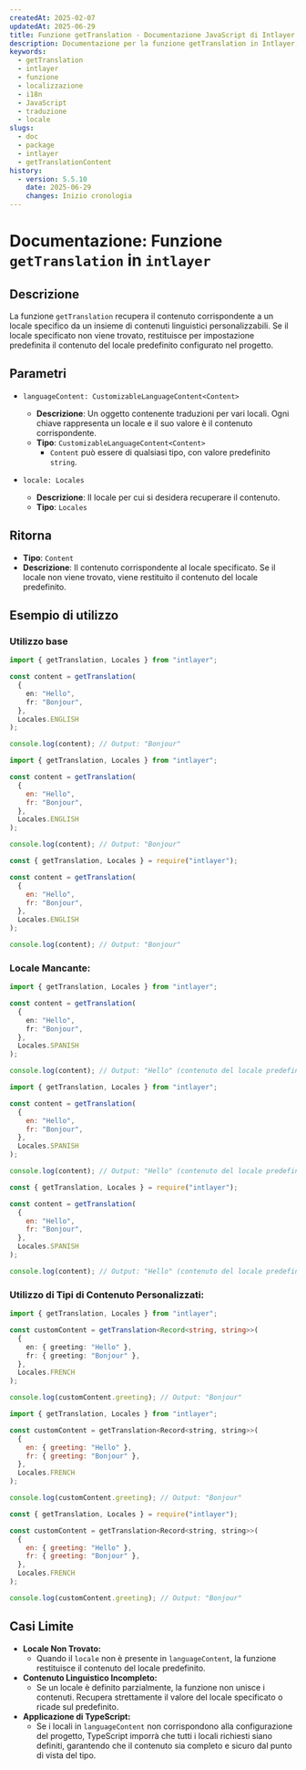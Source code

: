 ```yaml
---
createdAt: 2025-02-07
updatedAt: 2025-06-29
title: Funzione getTranslation - Documentazione JavaScript di Intlayer
description: Documentazione per la funzione getTranslation in Intlayer, che recupera contenuti localizzati per specifici locali con fallback al locale predefinito.
keywords:
  - getTranslation
  - intlayer
  - funzione
  - localizzazione
  - i18n
  - JavaScript
  - traduzione
  - locale
slugs:
  - doc
  - package
  - intlayer
  - getTranslationContent
history:
  - version: 5.5.10
    date: 2025-06-29
    changes: Inizio cronologia
---
```


# Documentazione: Funzione `getTranslation` in `intlayer`

## Descrizione

La funzione `getTranslation` recupera il contenuto corrispondente a un locale specifico da un insieme di contenuti linguistici personalizzabili. Se il locale specificato non viene trovato, restituisce per impostazione predefinita il contenuto del locale predefinito configurato nel progetto.

## Parametri

- `languageContent: CustomizableLanguageContent<Content>`

  - **Descrizione**: Un oggetto contenente traduzioni per vari locali. Ogni chiave rappresenta un locale e il suo valore è il contenuto corrispondente.
  - **Tipo**: `CustomizableLanguageContent<Content>`
    - `Content` può essere di qualsiasi tipo, con valore predefinito `string`.

- `locale: Locales`

  - **Descrizione**: Il locale per cui si desidera recuperare il contenuto.
  - **Tipo**: `Locales`

## Ritorna

- **Tipo**: `Content`
- **Descrizione**: Il contenuto corrispondente al locale specificato. Se il locale non viene trovato, viene restituito il contenuto del locale predefinito.

## Esempio di utilizzo

### Utilizzo base

```typescript codeFormat="typescript"
import { getTranslation, Locales } from "intlayer";

const content = getTranslation(
  {
    en: "Hello",
    fr: "Bonjour",
  },
  Locales.ENGLISH
);

console.log(content); // Output: "Bonjour"
```

```javascript codeFormat="esm"
import { getTranslation, Locales } from "intlayer";

const content = getTranslation(
  {
    en: "Hello",
    fr: "Bonjour",
  },
  Locales.ENGLISH
);

console.log(content); // Output: "Bonjour"
```

```javascript codeFormat="commonjs"
const { getTranslation, Locales } = require("intlayer");

const content = getTranslation(
  {
    en: "Hello",
    fr: "Bonjour",
  },
  Locales.ENGLISH
);

console.log(content); // Output: "Bonjour"
```

### Locale Mancante:

```typescript codeFormat="typescript"
import { getTranslation, Locales } from "intlayer";

const content = getTranslation(
  {
    en: "Hello",
    fr: "Bonjour",
  },
  Locales.SPANISH
);

console.log(content); // Output: "Hello" (contenuto del locale predefinito)
```

```javascript codeFormat="esm"
import { getTranslation, Locales } from "intlayer";

const content = getTranslation(
  {
    en: "Hello",
    fr: "Bonjour",
  },
  Locales.SPANISH
);

console.log(content); // Output: "Hello" (contenuto del locale predefinito)
```

```javascript codeFormat="commonjs"
const { getTranslation, Locales } = require("intlayer");

const content = getTranslation(
  {
    en: "Hello",
    fr: "Bonjour",
  },
  Locales.SPANISH
);

console.log(content); // Output: "Hello" (contenuto del locale predefinito)
```

### Utilizzo di Tipi di Contenuto Personalizzati:

```typescript codeFormat="typescript"
import { getTranslation, Locales } from "intlayer";

const customContent = getTranslation<Record<string, string>>(
  {
    en: { greeting: "Hello" },
    fr: { greeting: "Bonjour" },
  },
  Locales.FRENCH
);

console.log(customContent.greeting); // Output: "Bonjour"
```

```javascript codeFormat="esm"
import { getTranslation, Locales } from "intlayer";

const customContent = getTranslation<Record<string, string>>(
  {
    en: { greeting: "Hello" },
    fr: { greeting: "Bonjour" },
  },
  Locales.FRENCH
);

console.log(customContent.greeting); // Output: "Bonjour"
```

```javascript codeFormat="commonjs"
const { getTranslation, Locales } = require("intlayer");

const customContent = getTranslation<Record<string, string>>(
  {
    en: { greeting: "Hello" },
    fr: { greeting: "Bonjour" },
  },
  Locales.FRENCH
);

console.log(customContent.greeting); // Output: "Bonjour"
```

## Casi Limite

- **Locale Non Trovato:**
  - Quando il `locale` non è presente in `languageContent`, la funzione restituisce il contenuto del locale predefinito.
- **Contenuto Linguistico Incompleto:**
  - Se un locale è definito parzialmente, la funzione non unisce i contenuti. Recupera strettamente il valore del locale specificato o ricade sul predefinito.
- **Applicazione di TypeScript:**
  - Se i locali in `languageContent` non corrispondono alla configurazione del progetto, TypeScript imporrà che tutti i locali richiesti siano definiti, garantendo che il contenuto sia completo e sicuro dal punto di vista del tipo.
